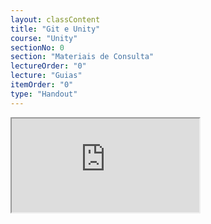 ```yaml
---
layout: classContent
title: "Git e Unity"
course: "Unity"
sectionNo: 0
section: "Materiais de Consulta"
lectureOrder: "0"
lecture: "Guias"
itemOrder: "0"
type: "Handout"
---
```


<iframe src="https://docs.google.com/document/d/e/2PACX-1vTvAwLncHuZEO6iR8eUjH_L1FVvtateMk7RJ1QI8S1v90Ldjw4TtN6hsUyBFr1puO377NBGTO9HEZhA/pub?embedded=true"></iframe>